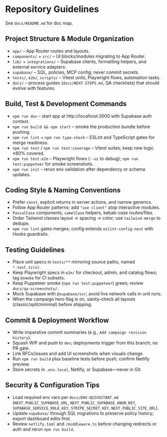 # Repository Guidelines

See `docs/README.md` for doc map.

## Project Structure & Module Organization
- `app/` – App Router routes and layouts.
- `components/` + `src/` – UI blocks/modules migrating to App Router.
- `lib/` + `integrations/` – Supabase clients, formatting helpers, and external service adapters.
- `supabase/` – SQL, policies, MCP config; never commit secrets.
- `tests/`, `e2e/`, `scripts/` – Vitest units, Playwright flows, automation tasks.
- `docs/` – process guides (`docs/NEXT-STEPS.md`, QA checklists) that should evolve with features.

## Build, Test & Development Commands
- `npm run dev` – start app at http://localhost:3000 with Supabase auth context.
- `npm run build && npm start` – smoke the production bundle before pushing.
- `npm run lint` + `npm run type-check` – ESLint and TypeScript gates for merge readiness.
- `npm run test` / `npm run test:coverage` – Vitest suites; keep new logic ≈80% covered.
- `npm run test:e2e` – Playwright flows (`--ui` to debug); `npm run test:puppeteer` for smoke screenshots.
- `npm run init` – rerun env validation after dependency or schema updates.

## Coding Style & Naming Conventions
- Prefer `const`, explicit returns in server actions, and narrow generics.
- Follow App Router patterns; add `"use client"` atop interactive modules.
- `PascalCase` components, `camelCase` helpers, kebab-case routes/files.
- Order Tailwind classes layout → spacing → color; use `tailwind-merge` to dedupe.
- `npm run lint` gates merges; config extends `eslint-config-next` with Hooks guardrails.

## Testing Guidelines
- Place unit specs in `tests/**` mirroring source paths, named `*.test.ts(x)`.
- Keep Playwright specs in `e2e/` for checkout, admin, and catalog flows; tag `@smoke` for CI subsets.
- Keep Puppeteer smoke (`npm run test:puppeteer`) green; review `docs/qa-screenshots/`.
- Mock Supabase with `@supabase/ssr`; avoid live network calls in unit runs.
- When the campaign hero flag is on, sanity-check all layouts (classic/split/minimal) before shipping.

## Commit & Deployment Workflow
- Write imperative commit summaries (e.g., `Add campaign revision history`).
- Squash WIP and push to `dev`; deployments trigger from this branch, no PR gate.
- Link RFCs/issues and add UI screenshots when visuals change.
- Run `npm run build` plus baseline tests before push; confirm Netlify preview.
- Store secrets in `.env.local`, Netlify, or Supabase—never in Git.

## Security & Configuration Tips
- Load required env vars per `docs/ENV-QUICKSTART.md` (`NEXT_PUBLIC_SUPABASE_URL`, `NEXT_PUBLIC_SUPABASE_ANON_KEY`, `SUPABASE_SERVICE_ROLE_KEY`, `STRIPE_SECRET_KEY`, `NEXT_PUBLIC_SITE_URL`).
- Update `supabase/` through SQL migrations to preserve policy history; export dashboard edits first.
- Review `netlify.toml` and `/middleware.ts` before changing redirects or auth and rerun `npm run build`.
